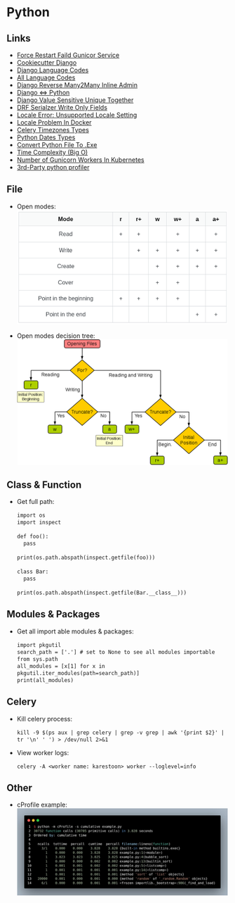 # Python

## Links

- [Force Restart Faild Gunicor Service](https://unix.stackexchange.com/questions/513972/how-to-fix-start-limit-hit-trying-to-start-gunicorn-on-ubuntu-18#answer-552135)
- [Cookiecutter Django](https://github.com/pydanny/cookiecutter-django)
- [Django Language Codes](https://stackoverflow.com/questions/59156630/translation-e004-you-have-provided-a-value-for-the-language-code-setting-that-i#answer-59157763)
- [All Language Codes](http://www.i18nguy.com/unicode/language-identifiers.html)
- [Django Reverse Many2Many Inline Admin](https://stackoverflow.com/questions/10904848/adding-inline-many-to-many-objects-in-django-admin)
- [Django <=> Python](https://docs.djangoproject.com/en/dev/faq/install/#what-python-version-can-i-use-with-django)
- [Django Value Sensitive Unique Together](https://stackoverflow.com/questions/16474552/is-there-any-more-elegant-way-to-add-a-value-sensitive-unique-together-constrain#answer-59939626)
- [DRF Serialzer Write Only Fields](https://stackoverflow.com/questions/34989915/write-only-read-only-fields-in-django-rest-framework#answer-36771366)
- [Locale Error: Unsupported Locale Setting](https://stackoverflow.com/questions/14547631/python-locale-error-unsupported-locale-setting#answer-14548156)
- [Locale Problem In Docker](https://serverfault.com/questions/54591/how-to-install-change-locale-on-debian#answer-894545)
- [Celery Timezones Types](https://stackoverflow.com/questions/13866926/is-there-a-list-of-pytz-timezones)
- [Python Dates Types](https://www.w3schools.com/python/python_datetime.asp)
- [Convert Python File To .Exe](https://m.youtube.com/watch?feature=youtu.be&v=UZX5kH72Yx4)
- [Time Complexity (Big O)](https://wiki.python.org/moin/TimeComplexity)
- [Number of Gunicorn Workers In Kubernetes](https://forum.djangoproject.com/t/gunicorn-workers-in-kubernetes/7918/2)
- [3rd-Party python profiler](https://github.com/plasma-umass/scalene)

## File

- Open modes:
  ![](_static/images/python/file_open_modes.png)

- Open modes decision tree:
  ![](_static/images/python/file_open_modes_decision_tree.png)

## Class & Function

- Get full path:
  ```
  import os
  import inspect

  def foo():
    pass

  print(os.path.abspath(inspect.getfile(foo)))

  class Bar:
    pass

  print(os.path.abspath(inspect.getfile(Bar.__class__)))
  ```

## Modules & Packages

- Get all import able modules & packages:
  ```
  import pkgutil
  search_path = ['.'] # set to None to see all modules importable from sys.path
  all_modules = [x[1] for x in pkgutil.iter_modules(path=search_path)]
  print(all_modules)
  ```

## Celery

- Kill celery process:
  ```
  kill -9 $(ps aux | grep celery | grep -v grep | awk '{print $2}' | tr '\n' ' ') > /dev/null 2>&1
  ```
- View worker logs:
  ```
  celery -A <worker name: karestoon> worker --loglevel=info
  ```

## Other

- cProfile example:
  ![](_static/images/python/cprofile_example.jpg)
